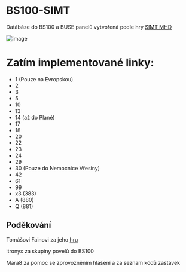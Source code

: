 # BS100-SIMT
Datábáze do BS100 a BUSE panelů vytvořená podle hry [SIMT MHD](https://simt-mhd.net/)

![image](https://simt-mhd.net/img/upload/linky_100max.png)

# Zatím implementované linky:
- 1 (Pouze na Evropskou)
- 2
- 3
- 5
- 10
- 13
- 14 (až do Plané)
- 17
- 18
- 20
- 22
- 23
- 24
- 29
- 30 (Pouze do Nemocnice Vřesiny)
- 42
- 61
- 99
- x3 (383)
- A (880)
- Q (881)


## Poděkování
Tomášovi Fainovi za jeho [hru](https://simt-mhd.net/)

itronyx za skupiny povelů do BS100

Mara8 za pomoc se zprovozněním hlášení a za seznam kódů zastávek
